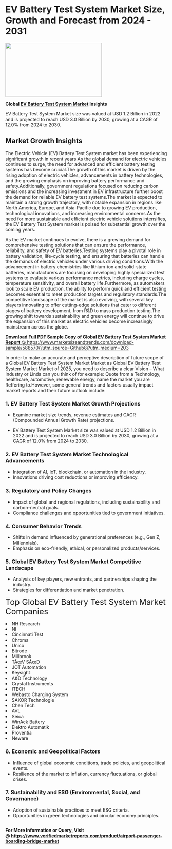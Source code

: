 <H1>EV Battery Test System Market Size, Growth and Forecast from 2024 - 2031</H1><img class="aligncenter size-medium wp-image-584254" src="https://thirdeyenews.in/wp-content/uploads/2024/09/Global-Market-Research-300x168.jpeg" alt="" width="300" height="168" /><p><strong>Global&nbsp;<a href="https://www.marketsizeandtrends.com/download-sample/588570/?utm_source=Github8j?utm_medium=203">EV Battery Test System Market</a> Insights</strong></p><p>EV Battery Test System Market size was valued at USD 1.2 Billion in 2022 and is projected to reach USD 3.0 Billion by 2030, growing at a CAGR of 12.0% from 2024 to 2030.</p><p><h2>Market Growth Insights</h2> <p>The Electric Vehicle (EV) Battery Test System market has been experiencing significant growth in recent years.As the global demand for electric vehicles continues to surge, the need for advanced and efficient battery testing systems has become crucial.The growth of this market is driven by the rising adoption of electric vehicles, advancements in battery technologies, and the growing emphasis on improving battery performance and safety.Additionally, government regulations focused on reducing carbon emissions and the increasing investment in EV infrastructure further boost the demand for reliable EV battery test systems.The market is expected to maintain a strong growth trajectory, with notable expansion in regions like North America, Europe, and Asia-Pacific due to growing EV production, technological innovations, and increasing environmental concerns.As the need for more sustainable and efficient electric vehicle solutions intensifies, the EV Battery Test System market is poised for substantial growth over the coming years.</p> <p><a href="#"></a></p> <p>As the EV market continues to evolve, there is a growing demand for comprehensive testing solutions that can ensure the performance, reliability, and safety of EV batteries.Testing systems play a pivotal role in battery validation, life-cycle testing, and ensuring that batteries can handle the demands of electric vehicles under various driving conditions.With the advancement in battery chemistries like lithium-ion and solid-state batteries, manufacturers are focusing on developing highly specialized test systems to evaluate various performance metrics, including charge cycles, temperature sensitivity, and overall battery life.Furthermore, as automakers look to scale EV production, the ability to perform quick and efficient testing becomes essential to meet production targets and regulatory standards.The competitive landscape of the market is also evolving, with several key players innovating to offer cutting-edge solutions that cater to different stages of battery development, from R&D to mass production testing.The growing shift towards sustainability and green energy will continue to drive the expansion of this market as electric vehicles become increasingly mainstream across the globe.</p> <p><a href="#"></p><p><span class=""><strong>Download Full PDF Sample Copy of Global EV Battery Test System Market Report</strong> @ <a href="https://www.marketsizeandtrends.com/download-sample/588570/?utm_source=Github8j?utm_medium=203" target="_blank">https://www.marketsizeandtrends.com/download-sample/588570/?utm_source=Github8j?utm_medium=203</a></span></p><p>In order to make an accurate and perceptive description of future scope of a Global&nbsp;EV Battery Test System Market Market as Global&nbsp;EV Battery Test System Market Market of 2025, you need to describe a clear Vision &ndash; What Industry or Linda can you think of for example: Quote from a Technology, healthcare, automotive, renewable energy, name the market you are Reffering to.However, some general trends and factors usually impact market reports and their future outlook include:</p><h3>1.&nbsp;<strong>EV Battery Test System Market Growth Projections</strong></h3><ul><li>Examine market size trends, revenue estimates and CAGR (Compounded Annual Growth Rate) projections.</li><li><p>EV Battery Test System Market size was valued at USD 1.2 Billion in 2022 and is projected to reach USD 3.0 Billion by 2030, growing at a CAGR of 12.0% from 2024 to 2030.</p></li></ul><h3>2.&nbsp;<strong>EV Battery Test System Market Technological Advancements</strong></h3><ul><li>Integration of AI, IoT, blockchain, or automation in the industry.</li><li>Innovations driving cost reductions or improving efficiency.</li></ul><h3>3.&nbsp;<strong>Regulatory and Policy Changes</strong></h3><ul><li>Impact of global and regional regulations, including sustainability and carbon-neutral goals.</li><li>Compliance challenges and opportunities tied to government initiatives.</li></ul><h3>4.&nbsp;<strong>Consumer Behavior Trends</strong></h3><ul><li>Shifts in demand influenced by generational preferences (e.g., Gen Z, Millennials).</li><li>Emphasis on eco-friendly, ethical, or personalized products/services.</li></ul><h3>5.&nbsp;<strong>Global EV Battery Test System Market Competitive Landscape</strong></h3><ul><li>Analysis of key players, new entrants, and partnerships shaping the industry.</li><li>Strategies for differentiation and market penetration.</li></ul><p data-pm-slice="1 1 []"><span style="color: inherit; font-family: inherit; font-size: 25px;">Top Global EV Battery Test System Market Companies</span></p><div class="" data-test-id=""><p><li>NH Research</li><li> NI</li><li> Cincinnati Test</li><li> Chroma</li><li> Unico</li><li> Bitrode</li><li> Millbrook</li><li> TÃœV SÃœD</li><li> JOT Automation</li><li> Keysight</li><li> A&D Technology</li><li> Crystal Instruments</li><li> ITECH</li><li> Webasto Charging System</li><li> SAKOR Technologie</li><li> Chen Tech</li><li> AVL</li><li> Seica</li><li> WinAck Battery</li><li> Elektro Automatik</li><li> Proventia</li><li> Neware</li></p></div><h3>6.&nbsp;<strong>Economic and Geopolitical Factors</strong></h3><ul><li>Influence of global economic conditions, trade policies, and geopolitical events.</li><li>Resilience of the market to inflation, currency fluctuations, or global crises.</li></ul><h3>7.&nbsp;<strong>Sustainability and ESG (Environmental, Social, and Governance)</strong></h3><ul><li>Adoption of sustainable practices to meet ESG criteria.</li><li>Opportunities in green technologies and circular economy principles.</li></ul><h2><strong style="font-size: 14px;">For More Information or Query, Visit @&nbsp;</strong><a style="background-color: #ffffff; font-size: 14px;" href="https://www.marketsizeandtrends.com/report/ev-battery-test-system-market/" target="_blank">https://www.verifiedmarketreports.com/product/airport-passenger-boarding-bridge-market</a></h2>